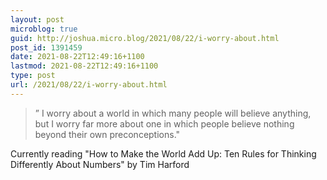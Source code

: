 ```yaml
---
layout: post
microblog: true
guid: http://joshua.micro.blog/2021/08/22/i-worry-about.html
post_id: 1391459
date: 2021-08-22T12:49:16+1100
lastmod: 2021-08-22T12:49:16+1100
type: post
url: /2021/08/22/i-worry-about.html
---
```

>” I worry about a world in which many people will believe anything, but I worry far more about one in which people believe nothing beyond their own preconceptions."

Currently reading "How to Make the World Add Up: Ten Rules for Thinking Differently About Numbers" by Tim Harford
